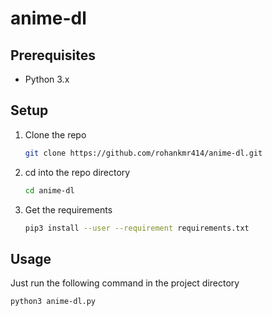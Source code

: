 # anime-dl

## Prerequisites
* Python 3.x

## Setup
1. Clone the repo
	```sh
	git clone https://github.com/rohankmr414/anime-dl.git
	```
2. cd into the repo directory
	```sh
	cd anime-dl
	```
3. Get the requirements
	```sh
	pip3 install --user --requirement requirements.txt
	```

## Usage
Just run the following command in the project directory

```sh
python3 anime-dl.py
```
